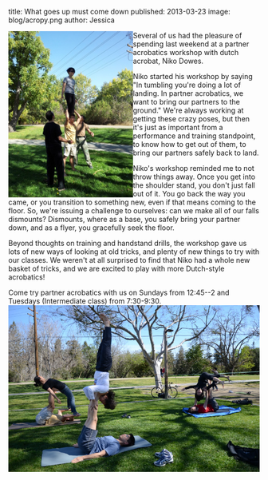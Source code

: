 title: What goes up must come down
published: 2013-03-23
image: blog/acropy.png
author: Jessica

<img src="/static/img/blog/twohigh2.jpeg" class="blog-image" style="float: left; max-width: 250px"> Several of us had the pleasure of spending last weekend at a partner acrobatics workshop with dutch acrobat, Niko Dowes. 


Niko started his workshop by saying  "In tumbling you're doing a lot of landing. In partner acrobatics, we want to bring our partners to the ground." We're always working at getting these crazy poses, but then it's just as important from a performance and training standpoint, to know how to get out of them, to bring our partners safely back to land. 


Niko's workshop reminded me to not throw things away. Once you get into the shoulder stand, you don't just fall out of it. You go back the way you came, or you transition to something new, even if that means coming to the floor. So, we're issuing a challenge to ourselves: can we make all of our falls dismounts? Dismounts, where as a base, you safely bring your partner down, and as a flyer, you gracefully seek the floor. 


Beyond thoughts on training and handstand drills, the workshop gave us lots of new ways of looking at old tricks, and plenty of new things to try with our classes. We weren't at all surprised to find that Niko had a whole new basket of tricks, and we are excited to play with more Dutch-style acrobatics! 


Come try partner acrobatics with us on Sundays from 12:45--2 and Tuesdays (Intermediate class) from 7:30-9:30. 
<img src="/static/img/blog/acro.JPG" class="blog-image" style="display: block; margin-left: auto; margin-right: auto">